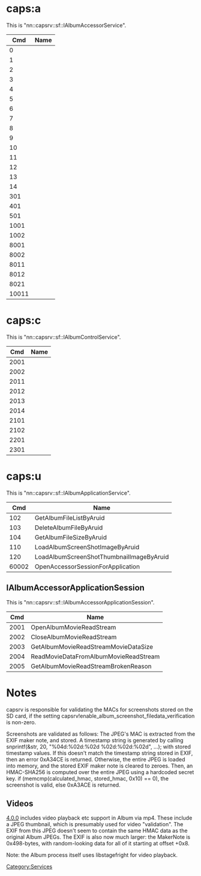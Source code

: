 # caps:a

This is "nn::capsrv::sf::IAlbumAccessorService".

| Cmd   | Name |
| ----- | ---- |
| 0     |      |
| 1     |      |
| 2     |      |
| 3     |      |
| 4     |      |
| 5     |      |
| 6     |      |
| 7     |      |
| 8     |      |
| 9     |      |
| 10    |      |
| 11    |      |
| 12    |      |
| 13    |      |
| 14    |      |
| 301   |      |
| 401   |      |
| 501   |      |
| 1001  |      |
| 1002  |      |
| 8001  |      |
| 8002  |      |
| 8011  |      |
| 8012  |      |
| 8021  |      |
| 10011 |      |

# caps:c

This is "nn::capsrv::sf::IAlbumControlService".

| Cmd  | Name |
| ---- | ---- |
| 2001 |      |
| 2002 |      |
| 2011 |      |
| 2012 |      |
| 2013 |      |
| 2014 |      |
| 2101 |      |
| 2102 |      |
| 2201 |      |
| 2301 |      |

# caps:u

This is "nn::capsrv::sf::IAlbumApplicationService".

| Cmd   | Name                                     |
| ----- | ---------------------------------------- |
| 102   | GetAlbumFileListByAruid                  |
| 103   | DeleteAlbumFileByAruid                   |
| 104   | GetAlbumFileSizeByAruid                  |
| 110   | LoadAlbumScreenShotImageByAruid          |
| 120   | LoadAlbumScreenShotThumbnailImageByAruid |
| 60002 | OpenAccessorSessionForApplication        |

## IAlbumAccessorApplicationSession

This is "nn::capsrv::sf::IAlbumAccessorApplicationSession".

| Cmd  | Name                                  |
| ---- | ------------------------------------- |
| 2001 | OpenAlbumMovieReadStream              |
| 2002 | CloseAlbumMovieReadStream             |
| 2003 | GetAlbumMovieReadStreamMovieDataSize  |
| 2004 | ReadMovieDataFromAlbumMovieReadStream |
| 2005 | GetAlbumMovieReadStreamBrokenReason   |

# Notes

capsrv is responsible for validating the MACs for screenshots stored on
the SD card, if the setting
capsrv\!enable\_album\_screenshot\_filedata\_verification is non-zero.

Screenshots are validated as follows: The JPEG's MAC is extracted from
the EXIF maker note, and stored. A timestamp string is generated by
calling snprintf(\&str, 20, "%04d:%02d:%02d %02d:%02d:%02d", ...); with
stored timestamp values. If this doesn't match the timestamp string
stored in EXIF, then an error 0xA34CE is returned. Otherwise, the entire
JPEG is loaded into memory, and the stored EXIF maker note is cleared to
zeroes. Then, an HMAC-SHA256 is computed over the entire JPEG using a
hardcoded secret key. if (memcmp(calculated\_hmac, stored\_hmac, 0x10)
== 0), the screenshot is valid, else 0xA3ACE is returned.

## Videos

[4.0.0](4.0.0.md "wikilink") includes video playback etc support in
Album via mp4. These include a JPEG thumbnail, which is presumably used
for video "validation". The EXIF from this JPEG doesn't seem to contain
the same HMAC data as the original Album JPEGs. The EXIF is also now
much larger: the MakerNote is 0x498-bytes, with random-looking data for
all of it starting at offset +0x8.

Note: the Album process itself uses libstagefright for video playback.

[Category:Services](Category:Services "wikilink")
